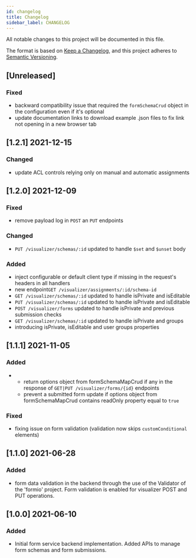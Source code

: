 ```yaml
---
id: changelog
title: Changelog
sidebar_label: CHANGELOG
---
```

All notable changes to this project will be documented in this file.

The format is based on [Keep a Changelog](https://keepachangelog.com/en/1.0.0/),
and this project adheres to [Semantic Versioning](https://semver.org/spec/v2.0.0.html).

## [Unreleased]

### Fixed

- backward compatibility issue that required the `formSchemaCrud` object in the configuration even if it's optional
- update documentation links to download example .json files to fix link not opening in a new browser tab

## [1.2.1] 2021-12-15

### Changed

- update ACL controls relying only on manual and automatic assignments

## [1.2.0] 2021-12-09

### Fixed

- remove payload log in `POST` an `PUT` endpoints

### Changed

- `PUT /visualizer/schemas/:id` updated to handle `$set` and `$unset` body

### Added 

- inject configurable or default client type if missing in the request's headers in all handlers
- new endpoint`GET /visualizer/assignments/:id/schema-id` 
- `GET /visualizer/schemas/:id` updated to handle isPrivate and isEditable
- `PUT /visualizer/schemas/:id` updated to handle isPrivate and isEditable
- `POST /visualizer/forms` updated to handle isPrivate and previous submission checks
- `GET /visualizer/schemas/:id` updated to handle isPrivate and groups
- introducing isPrivate, isEditable and user groups properties

## [1.1.1] 2021-11-05

### Added

- 
  - return options object from formSchemaMapCrud if any in the response of `GET|PUT /visualizer/forms/{id}` endpoints
  - prevent a submitted form update if options object from formSchemaMapCrud contains readOnly property equal to `true`

### Fixed

- fixing issue on form validation (validation now skips `customConditional` elements)

## [1.1.0] 2021-06-28

### Added

- form data validation in the backend through the use of the Validator of the 'formio' project. Form validation is enabled for visualizer POST and PUT operations.

## [1.0.0] 2021-06-10

### Added

- Initial form service backend implementation. Added APIs to manage form schemas and form submissions.
